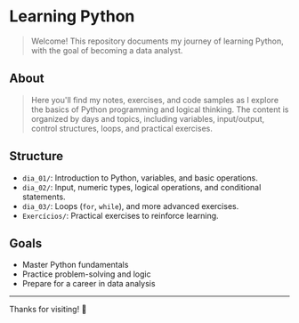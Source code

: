 # Learning Python

>Welcome! This repository documents my journey of learning Python, with the goal of becoming a data analyst.

## About

>Here you'll find my notes, exercises, and code samples as I explore the basics of Python programming and logical thinking. The content is organized by days and topics, including variables, input/output, control structures, loops, and practical exercises.

## Structure

- `dia_01/`: Introduction to Python, variables, and basic operations.
- `dia_02/`: Input, numeric types, logical operations, and conditional statements.
- `dia_03/`: Loops (`for`, `while`), and more advanced exercises.
- `Exercícios/`: Practical exercises to reinforce learning.

## Goals

- Master Python fundamentals
- Practice problem-solving and logic
- Prepare for a career in data analysis

---

Thanks for visiting! 🚀